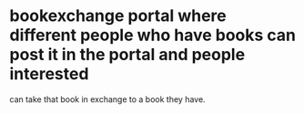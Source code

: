 # bookexchange portal where different people who have books can post it in the portal and people interested 
can take that book in exchange to a book they have.
